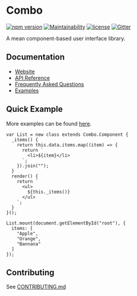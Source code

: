 # Combo

[![npm version](https://badge.fury.io/js/combo-js.svg)](https://badge.fury.io/js/combo-js)
[![Maintainability](https://api.codeclimate.com/v1/badges/d10bec7db7a66b7dbc44/maintainability)](https://codeclimate.com/github/combojs/combo-js/maintainability)
[![license](https://img.shields.io/github/license/mashape/apistatus.svg)](https://opensource.org/licenses/MIT)
[![Gitter](https://img.shields.io/gitter/room/nwjs/nw.js.svg)](https://gitter.im/combo-js/)

A mean component-based user interface library.

## Documentation

* [Website](https://www.combojs.com/)
* [API Reference](https://github.com/combojs/combo-js/blob/master/doc/api.md)
* [Frequently Asked Questions](https://github.com/combojs/combo-js/blob/master/doc/faq.md)
* [Examples](https://github.com/combojs/combo-examples/)

## Quick Example

More examples can be found [here](https://github.com/combojs/combo-examples/).

	var List = new class extends Combo.Component {
	  _items() {
	    return this.data.items.map((item) => {
	      return `
	        <li>${item}</li>
	      `;
	    }).join("");
	  }
	  render() {
	    return `
	      <ul>
	        ${this._items()}
	      </ul>
	    `;
	  }
	}();

	List.mount(document.getElementById("root"), {
	  items: [
	    "Apple",
	    "Orange",
	    "Bannana"
	  ]
	});

## Contributing

See [CONTRIBUTING.md](CONTRIBUTING.md)

